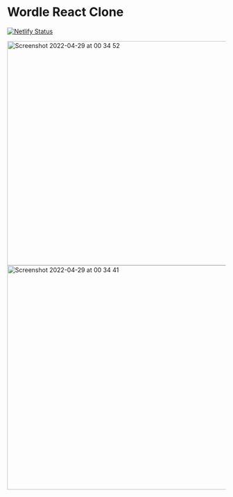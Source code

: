 # Wordle React Clone

[![Netlify Status](https://api.netlify.com/api/v1/badges/8e1c5b68-5a9a-4d7f-9dbd-e48bcc6d9c77/deploy-status)](https://app.netlify.com/sites/jade-macaron-9e6f77/deploys)

<img width="517" alt="Screenshot 2022-04-29 at 00 34 52" src="https://user-images.githubusercontent.com/68222437/165849784-4b2956eb-68fd-453b-9f57-34511b8db68d.png">

<img width="517" alt="Screenshot 2022-04-29 at 00 34 41" src="https://user-images.githubusercontent.com/68222437/165849774-02f2fbf2-bcfc-4e83-a6f1-8649831c7327.png">
